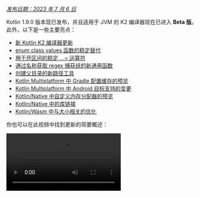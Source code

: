 [//]: # (title: Kotlin 1.9.0 新特性)

_[发布日期：2023 年 7 月 6 日](releases.md#release-details)_

Kotlin 1.9.0 版本现已发布，并且适用于 JVM 的 K2 编译器现在已进入 **Beta 版**。此外，以下是一些主要亮点：

* [新 Kotlin K2 编译器更新](#new-kotlin-k2-compiler-updates)
* [enum class values 函数的稳定替代](#stable-replacement-of-the-enum-class-values-function)
* [用于开区间的稳定 `..<` 运算符](#stable-operator-for-open-ended-ranges)
* [通过名称获取 regex 捕获组的新通用函数](#new-common-function-to-get-regex-capture-group-by-name)
* [创建父目录的新路径工具](#new-path-utility-to-create-parent-directories)
* [Kotlin Multiplatform 中 Gradle 配置缓存的预览](#preview-of-the-gradle-configuration-cache)
* [Kotlin Multiplatform 中 Android 目标支持的变更](#changes-to-android-target-support)
* [Kotlin/Native 中自定义内存分配器的预览](#preview-of-custom-memory-allocator)
* [Kotlin/Native 中的库链接](#library-linkage-in-kotlin-native)
* [Kotlin/Wasm 中与大小相关的优化](#size-related-optimizations)

你也可以在此视频中找到更新的简要概述：

<video src="https://www.youtube.com/v/fvwTZc-dxsM" title="What's new in Kotlin 1.9.0"/>

## IDE 支持

支持 1.9.0 的 Kotlin 插件适用于：

| IDE | 支持版本 |
|--|--|
| IntelliJ IDEA | 2022.3.x, 2023.1.x |
| Android Studio | Giraffe (223), Hedgehog (231)* |

*Kotlin 1.9.0 插件将包含在即将发布的 Android Studio Giraffe (223) 和 Hedgehog (231) 中。

Kotlin 1.9.0 插件将包含在即将发布的 IntelliJ IDEA 2023.2 中。

> 要下载 Kotlin 工件和依赖项，请[配置你的 Gradle 设置](#configure-gradle-settings)以使用 Maven Central Repository。
>
{style="warning"}

## 新 Kotlin K2 编译器更新

JetBrains 的 Kotlin 团队持续稳定 K2 编译器，1.9.0 版本引入了进一步的改进。适用于 JVM 的 K2 编译器现在已进入 **Beta 版**。

现在还对 Kotlin/Native 和多平台项目提供了基本支持。

### kapt 编译器插件与 K2 编译器的兼容性

你可以在项目中使用 [kapt 插件](kapt.md)以及 K2 编译器，但有一些限制。尽管将 `languageVersion` 设置为 `2.0`，kapt 编译器插件仍然使用旧编译器。

如果你在 `languageVersion` 设置为 `2.0` 的项目中执行 kapt 编译器插件，kapt 将自动切换到 `1.9` 并禁用特定的版本兼容性检查。此行为等同于包含以下命令行参数：
* `-Xskip-metadata-version-check`
* `-Xskip-prerelease-check`
* `-Xallow-unstable-dependencies`

这些检查仅对 kapt 任务禁用。所有其他编译任务将继续使用新的 K2 编译器。

如果你在使用 kapt 和 K2 编译器时遇到任何问题，请向我们的[问题追踪器](http://kotl.in/issue)报告。

### 在项目中尝试 K2 编译器

从 1.9.0 开始直到 Kotlin 2.0 发布，你可以通过将 `kotlin.experimental.tryK2=true` Gradle 属性添加到你的 `gradle.properties` 文件中来轻松测试 K2 编译器。你也可以运行以下命令：

```shell
./gradlew assemble -Pkotlin.experimental.tryK2=true
```

此 Gradle 属性会自动将语言版本设置为 2.0，并更新构建报告，其中包含使用 K2 编译器编译的 Kotlin 任务数量与当前编译器的对比：

```none
##### 'kotlin.experimental.tryK2' results (Kotlin/Native not checked) #####
:lib:compileKotlin: 2.0 language version
:app:compileKotlin: 2.0 language version
##### 100% (2/2) tasks have been compiled with Kotlin 2.0 #####
```

### Gradle 构建报告

[Gradle 构建报告](gradle-compilation-and-caches.md#build-reports)现在显示是使用当前编译器还是 K2 编译器来编译代码。在 Kotlin 1.9.0 中，你可以在 [Gradle 构建扫描](https://scans.gradle.com/)中查看此信息：

![Gradle build scan - K1](gradle-build-scan-k1.png){width=700}

![Gradle build scan - K2](gradle-build-scan-k2.png){width=700}

你也可以在构建报告中直接找到项目中使用的 Kotlin 版本：

```none
Task info:
  Kotlin language version: 1.9
```

> 如果你使用 Gradle 8.0，你可能会遇到一些构建报告问题，特别是当 Gradle 配置缓存启用时。这是一个已知问题，已在 Gradle 8.1 及更高版本中修复。
>
{style="note"}

### 当前 K2 编译器的限制

在 Gradle 项目中启用 K2 会带来某些限制，这些限制可能会影响使用 Gradle 8.3 以下版本的项目，在以下情况下：

* 编译 `buildSrc` 中的源代码。
* 编译包含构建中的 Gradle 插件。
* 如果其他 Gradle 插件在 Gradle 8.3 以下版本的项目中使用，则编译它们。
* 构建 Gradle 插件依赖项。

如果你遇到上述任何问题，可以采取以下步骤来解决：

* 为 `buildSrc`、任何 Gradle 插件及其依赖项设置语言版本：

```kotlin
kotlin {
    compilerOptions {
        languageVersion.set(org.jetbrains.kotlin.gradle.dsl.KotlinVersion.KOTLIN_1_9)
        apiVersion.set(org.jetbrains.kotlin.gradle.dsl.KotlinVersion.KOTLIN_1_9)
    }
}
```

* 将项目中的 Gradle 版本更新到 8.3（一旦可用）。

### 对新 K2 编译器留下你的反馈

我们非常感谢你的任何反馈！

* 直接向 K2 开发者提供反馈，请加入 Kotlin 的 Slack – [获取邀请](https://surveys.jetbrains.com/s3/kotlin-slack-sign-up)并加入 [#k2-early-adopters](https://kotlinlang.slack.com/archives/C03PK0PE257) 频道。
* 在我们的[问题追踪器](https://kotl.in/issue)上报告你使用新 K2 编译器遇到的任何问题。
* [启用**发送使用统计**选项](https://www.jetbrains.com/help/idea/settings-usage-statistics.html)，允许 JetBrains 收集 K2 使用的匿名数据。

## 语言

在 Kotlin 1.9.0 中，我们正在稳定一些早期引入的新语言特性：
* [enum class values 函数的替代](#stable-replacement-of-the-enum-class-values-function)
* [数据对象与数据类的对称性](#stable-data-objects-for-symmetry-with-data-classes)
* [支持带有主体的次构造函数在内联值类中](#support-for-secondary-constructors-with-bodies-in-inline-value-classes)

### enum class values 函数的稳定替代

在 1.8.20 中，enum class 的 `entries` 属性作为实验性特性引入。`entries` 属性是合成 `values()` 函数的现代化且高性能的替代品。在 1.9.0 中，`entries` 属性是稳定版。

> `values()` 函数仍然受支持，但我们建议你使用 `entries` 属性代替。
>
{style="tip"}

```kotlin
enum class Color(val colorName: String, val rgb: String) {
    RED("Red", "#FF0000"),
    ORANGE("Orange", "#FF7F00"),
    YELLOW("Yellow", "#FFFF00")
}

fun findByRgb(rgb: String): Color? = Color.entries.find { it.rgb == rgb }
```
{validate="false"}

有关 enum class `entries` 属性的更多信息，请参阅 [Kotlin 1.8.20 新特性](whatsnew1820.md#a-modern-and-performant-replacement-of-the-enum-class-values-function)。

### 数据对象与数据类的稳定对称性

在 [Kotlin 1.8.20](whatsnew1820.md#preview-of-data-objects-for-symmetry-with-data-classes) 中引入的数据对象声明现在已稳定。这包括为与数据类对称而添加的函数：`toString()`、`equals()` 和 `hashCode()`。

此功能在 `sealed` 层次结构（如 `sealed class` 或 `sealed interface` 层次结构）中特别有用，因为 `data object` 声明可以方便地与 `data class` 声明一起使用。在此示例中，将 `EndOfFile` 声明为 `data object` 而不是普通 `object` 意味着它自动具有 `toString()` 函数，而无需手动覆盖。这保持了与伴随数据类定义的对称性。

```kotlin
sealed interface ReadResult
data class Number(val number: Int) : ReadResult
data class Text(val text: String) : ReadResult
data object EndOfFile : ReadResult

fun main() {
    println(Number(7)) // Number(number=7)
    println(EndOfFile) // EndOfFile
}
```
{validate="false"}

有关更多信息，请参阅 [Kotlin 1.8.20 新特性](whatsnew1820.md#preview-of-data-objects-for-symmetry-with-data-classes)。

### 支持带有主体的次构造函数在内联值类中

从 Kotlin 1.9.0 开始，在[内联值类](inline-classes.md)中使用带有主体的次构造函数现在默认可用：

```kotlin
@JvmInline
value class Person(private val fullName: String) {
    // 允许自 Kotlin 1.4.30 起：
    init {
        check(fullName.isNotBlank()) {
            "Full name shouldn't be empty"
        }
    }
    // 默认允许自 Kotlin 1.9.0 起：
    constructor(name: String, lastName: String) : this("$name $lastName") {
        check(lastName.isNotBlank()) {
            "Last name shouldn't be empty"
        }
    }
}
```
{validate="false"}

以前，Kotlin 仅允许内联类中的公共主构造函数。因此，无法封装底层值或创建表示某些受限值的内联类。

随着 Kotlin 的发展，这些问题得到了解决。Kotlin 1.4.30 取消了 `init` 块的限制，然后 Kotlin 1.8.20 带来了带有主体的次构造函数的预览。它们现在默认可用。在 [this KEEP](https://github.com/Kotlin/KEEP/blob/master/proposals/inline-classes.md) 中了解更多关于 Kotlin 内联类的发展。

## Kotlin/JVM

从 1.9.0 版本开始，编译器可以生成与 JVM 20 对应的字节码版本的类。此外，`JvmDefault` 注解和旧版 `-Xjvm-default` 模式的弃用仍在继续。

### JvmDefault 注解和旧版 -Xjvm-default 模式的弃用

从 Kotlin 1.5 开始，`JvmDefault` 注解的使用已弃用，取而代之的是更新的 `-Xjvm-default` 模式：`all` 和 `all-compatibility`。随着 Kotlin 1.4 中引入 `JvmDefaultWithoutCompatibility` 和 Kotlin 1.6 中引入 `JvmDefaultWithCompatibility`，这些模式提供了对 `DefaultImpls` 类生成的全面控制，确保与旧版 Kotlin 代码的无缝兼容性。

因此，在 Kotlin 1.9.0 中，`JvmDefault` 注解不再具有任何意义并已被标记为已弃用，导致错误。它最终将从 Kotlin 中移除。

## Kotlin/Native

除了其他改进，此版本还进一步增强了 [Kotlin/Native 内存管理器](native-memory-manager.md)，这应能提高其健壮性和性能：

* [自定义内存分配器的预览](#preview-of-custom-memory-allocator)
* [主线程上的 Objective-C 或 Swift 对象解分配钩子](#objective-c-or-swift-object-deallocation-hook-on-the-main-thread)
* [访问 Kotlin/Native 中的常量值时不进行对象初始化](#no-object-initialization-when-accessing-constant-values-in-kotlin-native)
* [在 Kotlin/Native 中为 iOS 模拟器测试配置独立模式的能力](#ability-to-configure-standalone-mode-for-ios-simulator-tests-in-kotlin-native)
* [Kotlin/Native 中的库链接](#library-linkage-in-kotlin-native)

### 自定义内存分配器的预览

Kotlin 1.9.0 引入了自定义内存分配器的预览。其分配系统改进了 [Kotlin/Native 内存管理器](native-memory-manager.md)的运行时性能。

Kotlin/Native 中当前的对象分配系统使用通用分配器，该分配器不具备高效垃圾回收的功能。为了弥补这一点，它在垃圾回收器（GC）将所有已分配对象合并到单个列表之前，维护着线程本地的链表，该列表可以在扫描期间进行迭代。这种方法会带来几个性能缺陷：

* 扫描顺序缺乏内存局部性，并且通常导致分散的内存访问模式，从而导致潜在的性能问题。
* 链表需要为每个对象额外的内存，增加了内存使用量，尤其是在处理大量小对象时。
* 已分配对象的单列表使得并行扫描变得困难，这可能会导致当变异线程分配对象的速度快于 GC 线程收集它们的速度时出现内存使用问题。

为了解决这些问题，Kotlin 1.9.0 引入了自定义分配器的预览。它将系统内存划分为页面，允许按连续顺序独立扫描。每个分配都成为页面内的内存块，页面会跟踪块大小。不同的页面类型针对各种分配大小进行了优化。内存块的连续排列确保了对所有已分配块的有效迭代。

当线程分配内存时，它会根据分配大小搜索合适的页面。线程会为不同的尺寸类别维护一组页面。通常，给定尺寸的当前页面可以容纳该分配。如果不能，线程会从共享分配空间请求另一个页面。该页面可能已经可用、需要扫描或应该首先创建。

新的分配器允许同时拥有多个独立的分配空间，这将使 Kotlin 团队能够尝试不同的页面布局，以进一步提高性能。

有关新分配器设计的更多信息，请参阅此 [README](https://github.com/JetBrains/kotlin/blob/master/kotlin-native/runtime/src/alloc/custom/README.md)。

#### 如何启用

添加 `-Xallocator=custom` 编译器选项：

```kotlin
kotlin {
    macosX64("native") {
        binaries.executable()

        compilations.configureEach {
            compilerOptions.configure {
                freeCompilerArgs.add("-Xallocator=custom")
            }
        }
    }
}
```
{validate="false"}

#### 留下反馈

我们非常感谢你在 [YouTrack](https://youtrack.jetbrains.com/issue/KT-55364/Implement-custom-allocator-for-Kotlin-Native) 中提供反馈，以改进自定义分配器。

### 主线程上的 Objective-C 或 Swift 对象解分配钩子

从 Kotlin 1.9.0 开始，如果 Objective-C 或 Swift 对象被传递到 Kotlin 的主线程上，则其解分配钩子将在主线程上被调用。[Kotlin/Native 内存管理器](native-memory-manager.md)以前处理 Objective-C 对象引用的方式可能导致内存泄漏。我们相信新行为应该能提高内存管理器的健壮性。

考虑一个在 Kotlin 代码中引用的 Objective-C 对象，例如，作为参数传递、由函数返回或从集合中检索。在这种情况下，Kotlin 会创建自己的对象来持有 Objective-C 对象的引用。当 Kotlin 对象被解分配时，Kotlin/Native 运行时会调用 `objc_release` 函数，该函数会释放该 Objective-C 引用。

以前，Kotlin/Native 内存管理器在特殊的 GC 线程上运行 `objc_release`。如果是最后一个对象引用，则该对象将被解分配。当 Objective-C 对象具有自定义解分配钩子（例如 Objective-C 中的 `dealloc` 方法或 Swift 中的 `deinit` 块），并且这些钩子期望在特定线程上调用时，可能会出现问题。

由于主线程上的对象的钩子通常期望在那里调用，因此 Kotlin/Native 运行时现在也会在主线程上调用 `objc_release`。这应该涵盖了当 Objective-C 对象在主线程上传递给 Kotlin，并在那里创建 Kotlin 对等对象的情况。这仅在处理主调度队列时有效，这对于常规 UI 应用程序是常见情况。如果不是主队列，或者对象在主线程以外的线程上传递给 Kotlin，则 `objc_release` 像以前一样在特殊的 GC 线程上调用。

#### 如何选择退出

如果你遇到问题，可以在 `gradle.properties` 文件中禁用此行为，使用以下选项：

```none
kotlin.native.binary.objcDisposeOnMain=false
```

请务必向我们的[问题追踪器](https://kotl.in/issue)报告此类情况。

### 访问 Kotlin/Native 中的常量值时不进行对象初始化

从 Kotlin 1.9.0 开始，Kotlin/Native 后端在访问 `const val` 字段时不会初始化对象：

```kotlin
object MyObject {
    init {
        println("side effect!")
    }

    const val y = 1
}

fun main() {
    println(MyObject.y) // 第一次访问时未初始化
    val x = MyObject    // 初始化发生
    println(x.y)
}
```
{validate="false"}

此行为现在已与 Kotlin/JVM 统一，其实现与 Java 一致，在此情况下对象永远不会被初始化。由于此更改，你还可以预期 Kotlin/Native 项目中的一些性能改进。

### 在 Kotlin/Native 中为 iOS 模拟器测试配置独立模式的能力

默认情况下，在运行 Kotlin/Native 的 iOS 模拟器测试时，使用 `--standalone` 标志以避免手动模拟器启动和关闭。在 1.9.0 中，你现在可以通过 `standalone` 属性配置是否在 Gradle 任务中使用此标志。默认情况下，使用 `--standalone` 标志，因此独立模式已启用。

以下是在 `build.gradle.kts` 文件中禁用独立模式的示例：

```kotlin
tasks.withType<org.jetbrains.kotlin.gradle.targets.native.tasks.KotlinNativeSimulatorTest>().configureEach {
    standalone.set(false)
}
```
{validate="false"}

> 如果你禁用独立模式，则必须手动启动模拟器。要从 CLI 启动模拟器，你可以使用以下命令：
>
> ```shell
> /usr/bin/xcrun simctl boot <DeviceId>
>```
>
{style="warning"}

### Kotlin/Native 中的库链接

从 Kotlin 1.9.0 开始，Kotlin/Native 编译器处理 Kotlin 库中的链接问题的方式与 Kotlin/JVM 相同。如果某个第三方 Kotlin 库的作者对另一个第三方 Kotlin 库使用的实验性 API 进行了不兼容的更改，你可能会遇到此类问题。

现在，在第三方 Kotlin 库之间存在链接问题时，构建不会在编译期间失败。相反，你只会在运行时遇到这些错误，就像在 JVM 上一样。

每当 Kotlin/Native 编译器检测到库链接问题时，它都会报告警告。你可以在编译日志中找到此类警告，例如：

```text
No function found for symbol 'org.samples/MyRemovedClass.doSomething|3657632771909858561[0]'

Can not get instance of singleton 'MyEnumClass.REMOVED_ENTRY': No enum entry found for symbol 'org.samples/MyEnumClass.REMOVED_ENTRY|null[0]'

Function 'getMyRemovedClass' can not be called: Function uses unlinked class symbol 'org.samples/MyRemovedClass|null[0]'
```

你可以进一步配置甚至禁用项目中的此行为：

* 如果你不想在编译日志中看到这些警告，可以使用 `-Xpartial-linkage-loglevel=INFO` 编译器选项来抑制它们。
* 也可以使用 `-Xpartial-linkage-loglevel=ERROR` 将报告警告的严重性提升到编译错误。在这种情况下，编译会失败，你将在编译日志中看到所有错误。使用此选项可以更仔细地检查链接问题。
* 如果你遇到此功能的意外问题，可以随时使用 `-Xpartial-linkage=disable` 编译器选项选择退出。请随时向我们的[问题追踪器](https://kotl.in/issue)报告此类情况。

```kotlin
// 通过 Gradle 构建文件传递编译器选项的示例。
kotlin {
    macosX64("native") {
        binaries.executable()

        compilations.configureEach {
            compilerOptions.configure {
                // 抑制链接警告：
                freeCompilerArgs.add("-Xpartial-linkage-loglevel=INFO")

                // 将链接警告提升为错误：
                freeCompilerArgs.add("-Xpartial-linkage-loglevel=ERROR")

                // 完全禁用此功能：
                freeCompilerArgs.add("-Xpartial-linkage=disable")
            }
        }
    }
}
```
{validate="false"}

### C 互操作隐式整数转换的编译器选项

我们为 C 互操作引入了一个编译器选项，允许你使用隐式整数转换。经过仔细考虑，我们引入了此编译器选项以防止意外使用，因为此功能仍有改进空间，我们的目标是拥有最高质量的 API。

在此代码示例中，隐式整数转换允许 `options = 0`，即使 [`options`](https://developer.apple.com/documentation/foundation/nscalendar/options) 具有无符号类型 `UInt` 并且 `0` 是有符号的。

```kotlin
val today = NSDate()
val tomorrow = NSCalendar.currentCalendar.dateByAddingUnit(
    unit = NSCalendarUnitDay,
    value = 1,
    toDate = today,
    options = 0
)
```
{validate="false"}

要与原生互操作库一起使用隐式转换，请使用 `-XXLanguage:+ImplicitSignedToUnsignedIntegerConversion` 编译器选项。

你可以在 Gradle `build.gradle.kts` 文件中进行配置：
```kotlin
tasks.withType<org.jetbrains.kotlin.gradle.tasks.KotlinNativeCompile>().configureEach {
    compilerOptions.freeCompilerArgs.addAll(
        "-XXLanguage:+ImplicitSignedToUnsignedIntegerConversion"
    )
}
```
{validate="false"}

## Kotlin Multiplatform

Kotlin Multiplatform 在 1.9.0 中获得了一些显著更新，旨在改善你的开发者体验：

* [Android 目标支持的变更](#changes-to-android-target-support)
* [新的 Android 源码集布局默认启用](#new-android-source-set-layout-enabled-by-default)
* [多平台项目中 Gradle 配置缓存的预览](#preview-of-the-gradle-configuration-cache)

### Android 目标支持的变更

我们继续努力稳定 Kotlin Multiplatform。重要的一步是为 Android 目标提供一流的支持。我们很高兴地宣布，未来 Google 的 Android 团队将提供其自己的 Gradle 插件来支持 Kotlin Multiplatform 中的 Android。

为了为 Google 的这一新解决方案开辟道路，我们在 1.9.0 中重命名了当前 Kotlin DSL 中的 `android` 块。请将构建脚本中所有 `android` 块的出现更改为 `androidTarget`。这是一个临时更改，为了给即将到来的 Google DSL 的 `android` 名称腾出空间是必要的。

Google 插件将是多平台项目中与 Android 配合使用的首选方式。当它准备就绪时，我们将提供必要的迁移说明，以便你能够像以前一样使用简短的 `android` 名称。

### 新的 Android 源码集布局默认启用

从 Kotlin 1.9.0 开始，新的 Android 源码集布局是默认布局。它取代了以前的目录命名方案，该方案在多个方面令人困惑。新布局有许多优点：

* 简化的类型语义 – 新的 Android 源码布局提供了清晰一致的命名约定，有助于区分不同类型的源码集。
* 改进的源码目录布局 – 使用新布局，`SourceDirectories` 的组织变得更加连贯，从而更容易组织代码和定位源文件。
* Gradle 配置的清晰命名方案 – 该方案现在在 `KotlinSourceSets` 和 `AndroidSourceSets` 中都更加一致和可预测。

新布局需要 Android Gradle 插件版本 7.0 或更高版本，并支持 Android Studio 2022.3 及更高版本。请参阅我们的[迁移指南](https://www.jetbrains.com/help/kotlin-multiplatform-dev/multiplatform-android-layout.html)以在你的 `build.gradle(.kts)` 文件中进行必要的更改。

### Gradle 配置缓存的预览

<anchor name="preview-of-gradle-configuration-cache"/>

Kotlin 1.9.0 支持多平台库中的 [Gradle 配置缓存](https://docs.gradle.org/current/userguide/configuration_cache.html)。如果你是库作者，你已经可以从改进的构建性能中受益。

Gradle 配置缓存通过重用配置阶段的结果来加速后续构建的构建过程。此功能自 Gradle 8.1 起已稳定。要启用它，请按照 [Gradle 文档](https://docs.gradle.com/current/userguide/configuration_cache.html#config_cache:usage)中的说明进行操作。

> Kotlin Multiplatform 插件仍不支持带有 Xcode 集成任务或 [Kotlin CocoaPods Gradle 插件](https://www.jetbrains.com/help/kotlin-multiplatform-dev/multiplatform-cocoapods-dsl-reference.html)的 Gradle 配置缓存。我们希望在未来的 Kotlin 版本中添加此功能。
>
{style="note"}

## Kotlin/Wasm

Kotlin 团队继续试验新的 Kotlin/Wasm 目标。此版本引入了一些性能和[大小相关的优化](#size-related-optimizations)，以及 [JavaScript 互操作中的更新](#updates-in-javascript-interop)。

### 与大小相关的优化

Kotlin 1.9.0 为 WebAssembly (Wasm) 项目引入了显著的大小改进。比较两个“Hello World”项目，Kotlin 1.9.0 中 Wasm 的代码占用空间现在比 Kotlin 1.8.20 小 10 倍以上。

![Kotlin/Wasm size-related optimizations](wasm-1-9-0-size-improvements.png){width=700}

这些大小优化带来了更有效的资源利用和在使用 Kotlin 代码针对 Wasm 平台时的改进性能。

### JavaScript 互操作中的更新

此 Kotlin 更新引入了 Kotlin 和 JavaScript 之间在 Kotlin/Wasm 上的互操作性变化。由于 Kotlin/Wasm 是[实验性](components-stability.md#stability-levels-explained)功能，因此对其互操作性适用某些限制。

#### Dynamic 类型的限制

从 1.9.0 版本开始，Kotlin 不再支持在 Kotlin/Wasm 中使用 `Dynamic` 类型。现在已弃用此功能，取而代之的是新的通用 `JsAny` 类型，它促进了 JavaScript 互操作性。

有关更多详细信息，请参阅 [Kotlin/Wasm 与 JavaScript 的互操作性](wasm-js-interop.md)文档。

#### 非外部类型的限制

Kotlin/Wasm 支持在将值传递到 JavaScript 和从 JavaScript 传递值时，对特定 Kotlin 静态类型进行转换。这些受支持的类型包括：

* 原生类型，例如有符号数字、`Boolean` 和 `Char`。
* `String`。
* 函数类型。

其他类型作为不透明引用不经转换地传递，导致 JavaScript 和 Kotlin 子类型之间存在不一致。

为了解决这个问题，Kotlin 将 JavaScript 互操作限制为一组支持良好的类型。从 Kotlin 1.9.0 开始，Kotlin/Wasm JavaScript 互操作仅支持外部、原生、字符串和函数类型。此外，引入了一个单独的显式类型 `JsReference` 来表示可在 JavaScript 互操作中使用的 Kotlin/Wasm 对象的句柄。

有关更多详细信息，请参阅 [Kotlin/Wasm 与 JavaScript 的互操作性](wasm-js-interop.md)文档。

### Kotlin/Wasm 在 Kotlin Playground 中

Kotlin Playground 支持 Kotlin/Wasm 目标。
你可以编写、运行和共享针对 Kotlin/Wasm 的 Kotlin 代码。[快来试试吧！](https://pl.kotl.in/HDFAvimga)

> 使用 Kotlin/Wasm 需要在浏览器中启用实验性功能。
>
> [了解更多关于如何启用这些功能的信息](wasm-troubleshooting.md)。
>
{style="note"}

```kotlin
import kotlin.time.*
import kotlin.time.measureTime

fun main() {
    println("Hello from Kotlin/Wasm!")
    computeAck(3, 10)
}

tailrec fun ack(m: Int, n: Int): Int = when {
    m == 0 -> n + 1
    n == 0 -> ack(m - 1, 1)
    else -> ack(m - 1, ack(m, n - 1))
}

fun computeAck(m: Int, n: Int) {
    var res = 0
    val t = measureTime {
        res = ack(m, n)
    }
    println()
    println("ack($m, $n) = ${res}")
    println("duration: ${t.inWholeNanoseconds / 1e6} ms")
}
```
{kotlin-runnable="true" kotlin-min-compiler-version="1.3" id="kotlin-whats-new-1-9-0-kotlin-wasm-playground"}

## Kotlin/JS

此版本引入了 Kotlin/JS 的更新，包括旧 Kotlin/JS 编译器的移除、Kotlin/JS Gradle 插件的弃用以及对 ES2015 的实验性支持：

* [旧 Kotlin/JS 编译器的移除](#removal-of-the-old-kotlin-js-compiler)
* [Kotlin/JS Gradle 插件的弃用](#deprecation-of-the-kotlin-js-gradle-plugin)
* [external enum 的弃用](#deprecation-of-external-enum)
* [对 ES2015 类和模块的实验性支持](#experimental-support-for-es2015-classes-and-modules)
* [JS 生产分发的默认目标更改](#changed-default-destination-of-js-production-distribution)
* [从 stdlib-js 中提取 org.w3c 声明](#extract-org-w3c-declarations-from-stdlib-js)

> 从 1.9.0 版本开始，[部分库链接](#library-linkage-in-kotlin-native)也已为 Kotlin/JS 启用。
>
{style="note"}

### 旧 Kotlin/JS 编译器的移除

在 Kotlin 1.8.0 中，我们[宣布](whatsnew18.md#stable-js-ir-compiler-backend)基于 IR 的后端已[稳定](components-stability.md)。从那时起，不指定编译器就成为一个错误，而使用旧编译器会导致警告。

在 Kotlin 1.9.0 中，使用旧后端会导致错误。请按照我们的[迁移指南](js-ir-migration.md)迁移到 IR 编译器。

### Kotlin/JS Gradle 插件的弃用

从 Kotlin 1.9.0 开始，`kotlin-js` Gradle 插件已弃用。我们鼓励你使用带有 `js()` 目标的 `kotlin-multiplatform` Gradle 插件。

Kotlin/JS Gradle 插件的功能本质上是重复了 `kotlin-multiplatform` 插件的功能，并且在底层共享相同的实现。这种重叠造成了混淆，并增加了 Kotlin 团队的维护负担。

有关迁移说明，请参阅我们的 [Kotlin Multiplatform 兼容性指南](https://www.jetbrains.com/help/kotlin-multiplatform-dev/multiplatform-compatibility-guide.html#migration-from-kotlin-js-gradle-plugin-to-kotlin-multiplatform-gradle-plugin)。如果你发现指南中未涵盖的任何问题，请向我们的[问题追踪器](http://kotl.in/issue)报告。

### external enum 的弃用

在 Kotlin 1.9.0 中，`external enum` 的使用将弃用，因为静态枚举成员（如 `entries`）无法在 Kotlin 之外存在。我们建议改用带有对象子类的 `external sealed class`：

```kotlin
// 之前
external enum class ExternalEnum { A, B }

// 之后
external sealed class ExternalEnum {
    object A: ExternalEnum
    object B: ExternalEnum
}
```
{validate="false"}

通过切换到带有对象子类的 `external sealed class`，你可以实现与 `external enum` 类似的功能，同时避免与默认方法相关的问题。

从 Kotlin 1.9.0 开始，`external enum` 的使用将被标记为已弃用。我们鼓励你更新代码以使用建议的 `external sealed class` 实现，以实现兼容性和未来的维护。

### 对 ES2015 类和模块的实验性支持

此版本引入了对 ES2015 模块和 ES2015 类生成的[实验性](components-stability.md#stability-levels-explained)支持：
* 模块提供了一种简化代码库和提高可维护性的方法。
* 类允许你结合面向对象编程 (OOP) 原则，从而生成更简洁、更直观的代码。

要启用这些功能，请相应地更新你的 `build.gradle.kts` 文件：

```kotlin
// build.gradle.kts
kotlin {
    js(IR) {
        useEsModules() // 启用 ES2015 模块
        browser()
    }
}

// 启用 ES2015 类生成
tasks.withType<KotlinJsCompile>().configureEach {
    kotlinOptions {
        useEsClasses = true
    }
}
```
{validate="false"}

[在官方文档中了解有关 ES2015 (ECMAScript 2015, ES6) 的更多信息](https://262.ecma-international.org/6.0/)。

### JS 生产分发的默认目标更改

在 Kotlin 1.9.0 之前，分发目标目录是 `build/distributions`。然而，这是 Gradle 归档的常用目录。为了解决这个问题，我们在 Kotlin 1.9.0 中将默认分发目标目录更改为：`build/dist/<targetName>/<binaryName>`。

例如，`productionExecutable` 以前在 `build/distributions` 中。在 Kotlin 1.9.0 中，它位于 `build/dist/js/productionExecutable` 中。

> 如果你有一个使用这些构建结果的流水线，请务必更新目录。
>
{style="warning"}

### 从 stdlib-js 中提取 org.w3c 声明

从 Kotlin 1.9.0 开始，`stdlib-js` 不再包含 `org.w3c` 声明。相反，这些声明已移至单独的 Gradle 依赖项。当你将 Kotlin Multiplatform Gradle 插件添加到 `build.gradle.kts` 文件时，这些声明将自动包含在你的项目中，类似于标准库。

无需任何手动操作或迁移。必要的调整将自动处理。

## Gradle

Kotlin 1.9.0 带来了新的 Gradle 编译器选项以及更多内容：

* [移除了 classpath 属性](#removed-classpath-property)
* [新的 Gradle 编译器选项](#new-compiler-options)
* [Kotlin/JVM 的项目级别编译器选项](#project-level-compiler-options-for-kotlin-jvm)
* [Kotlin/Native 模块名称的编译器选项](#compiler-option-for-kotlin-native-module-name)
* [官方 Kotlin 库的独立编译器插件](#separate-compiler-plugins-for-official-kotlin-libraries)
* [最低支持版本增加](#incremented-minimum-supported-version)
* [kapt 不再导致 Gradle 中的任务急切创建](#kapt-doesn-t-cause-eager-task-creation-in-gradle)
* [JVM 目标验证模式的编程配置](#programmatic-configuration-of-the-jvm-target-validation-mode)

### 移除了 classpath 属性

在 Kotlin 1.7.0 中，我们[宣布](whatsnew17.md#deprecation-of-classpath-property) `KotlinCompile` 任务的属性 `classpath` 开始弃用周期。在 Kotlin 1.8.0 中，弃用级别提高到 `ERROR`。在此版本中，我们最终移除了 `classpath` 属性。所有编译任务现在都应使用 `libraries` 输入来获取编译所需的库列表。

### 新的编译器选项

Kotlin Gradle 插件现在为选择启用和编译器的渐进模式提供了新属性。

* 要选择启用新的 API，你现在可以使用 `optIn` 属性并传递一个字符串列表，例如：`optIn.set(listOf(a, b, c))`。
* 要启用渐进模式，请使用 `progressiveMode.set(true)`。

### Kotlin/JVM 的项目级别编译器选项

从 Kotlin 1.9.0 开始，`kotlin` 配置块中新增了 `compilerOptions` 块：

```kotlin
kotlin {
    compilerOptions {
        jvmTarget.set(JVM.Target_11)
    }
}
```
{validate="false"}

这使得配置编译器选项变得容易得多。但是，需要注意一些重要细节：

* 此配置仅在项目级别有效。
* 对于 Android 插件，此块配置的对象与以下内容相同：

```kotlin
android {
    kotlinOptions {}
}
```
{validate="false"}

* `android.kotlinOptions` 和 `kotlin.compilerOptions` 配置块相互覆盖。构建文件中最后一个（最低的）块始终生效。
* 如果在项目级别配置了 `moduleName`，其值在传递给编译器时可能会更改。`main` 编译不会出现这种情况，但对于其他类型（例如测试源），Kotlin Gradle 插件将添加 `_test` 后缀。
* `tasks.withType<KotlinJvmCompile>().configureEach {}`（或 `tasks.named<KotlinJvmCompile>("compileKotlin") { }`）中的配置会覆盖 `kotlin.compilerOptions` 和 `android.kotlinOptions`。

### Kotlin/Native 模块名称的编译器选项

Kotlin/Native [`module-name`](compiler-reference.md#module-name-name-native) 编译器选项现在在 Kotlin Gradle 插件中易于使用。

此选项为编译模块指定一个名称，也可以用于为导出到 Objective-C 的声明添加名称前缀。

你现在可以直接在 Gradle 构建文件的 `compilerOptions` 块中设置模块名称：

<tabs group="build-script">
<tab title="Kotlin" group-key="kotlin">

```kotlin
tasks.named<org.jetbrains.kotlin.gradle.tasks.KotlinNativeCompile>("compileKotlinLinuxX64") {
    compilerOptions {
        moduleName.set("my-module-name")
    }
}
```

</tab>
<tab title="Groovy" group-key="groovy">

```groovy
tasks.named("compileKotlinLinuxX64", org.jetbrains.kotlin.gradle.tasks.KotlinNativeCompile.class) {
    compilerOptions {
        moduleName = "my-module-name"
    }
}
```

</tab>
</tabs>

### 官方 Kotlin 库的独立编译器插件

Kotlin 1.9.0 为其官方库引入了独立的编译器插件。以前，编译器插件嵌入在其相应的 Gradle 插件中。如果编译器插件是针对高于 Gradle 构建的 Kotlin 运行时版本的 Kotlin 版本编译的，这可能会导致兼容性问题。

现在，编译器插件作为单独的依赖项添加，因此你将不再面临与旧版 Gradle 版本的兼容性问题。新方法的另一个主要优点是，新的编译器插件可以与其他构建系统（如 [Bazel](https://bazel.build/)）一起使用。

以下是我们现在发布到 Maven Central 的新编译器插件列表：

* kotlin-atomicfu-compiler-plugin
* kotlin-allopen-compiler-plugin
* kotlin-lombok-compiler-plugin
* kotlin-noarg-compiler-plugin
* kotlin-sam-with-receiver-compiler-plugin
* kotlinx-serialization-compiler-plugin

每个插件都有其 `-embeddable` 对应物，例如，`kotlin-allopen-compiler-plugin-embeddable` 旨在与 `kotlin-compiler-embeddable` 工件一起使用，这是脚本工件的默认选项。

Gradle 将这些插件添加为编译器参数。你无需对现有项目进行任何更改。

### 最低支持版本增加

从 Kotlin 1.9.0 开始，支持的最低 Android Gradle 插件版本是 4.2.2。

有关 Kotlin Gradle 插件与可用 Gradle 版本的兼容性，请参阅我们的文档：[配置项目](gradle-configure-project.md#apply-the-plugin)。

### kapt 不再导致 Gradle 中的任务急切创建

在 1.9.0 之前，[kapt 编译器插件](kapt.md)通过请求 Kotlin 编译任务的已配置实例来导致任务的急切创建。此行为已在 Kotlin 1.9.0 中修复。如果你使用 `build.gradle.kts` 文件的默认配置，那么你的设置不受此更改的影响。

> 如果你使用自定义配置，你的设置将受到不利影响。
> 例如，如果你使用 Gradle 的任务 API 修改了 `KotlinJvmCompile` 任务，则必须在构建脚本中类似地修改 `KaptGenerateStubs` 任务。
>
> 例如，如果你的脚本对 `KotlinJvmCompile` 任务有以下配置：
> ```kotlin
> tasks.named<KotlinJvmCompile>("compileKotlin") { // Your custom configuration }
> ```
> {validate="false"}
>
> 在这种情况下，你需要确保相同的修改作为 `KaptGenerateStubs` 任务的一部分包含在内：
> ```kotlin
> tasks.named<KaptGenerateStubs>("kaptGenerateStubs") { // Your custom configuration }
> ```
> {validate="false"}
>
{style="warning"}

有关更多信息，请参阅我们的 [YouTrack issue](https://youtrack.jetbrains.com/issue/KT-54468/KAPT-Gradle-plugin-causes-eager-task-creation)。

### JVM 目标验证模式的编程配置

在 Kotlin 1.9.0 之前，调整 Kotlin 和 Java 之间 JVM 目标不兼容性检测的方法只有一种。你必须在 `gradle.properties` 中为整个项目设置 `kotlin.jvm.target.validation.mode=ERROR`。

你现在还可以在 `build.gradle.kts` 文件中在任务级别对其进行配置：

```kotlin
tasks.named<org.jetbrains.kotlin.gradle.tasks.KotlinJvmCompile>("compileKotlin") {
    jvmTargetValidationMode.set(org.jetbrains.kotlin.gradle.dsl.jvm.JvmTargetValidationMode.WARNING)
}
```
{validate="false"}

## 标准库

Kotlin 1.9.0 对标准库进行了一些重大改进：
* `..<` 运算符和时间 API 已稳定。
* [Kotlin/Native 标准库已彻底审查和更新](#the-kotlin-native-standard-library-s-journey-towards-stabilization)
* [`@Volatile` 注解可在更多平台上使用](#stable-volatile-annotation)
* [新增一个**通用**函数，可通过名称获取正则表达式捕获组](#new-common-function-to-get-regex-capture-group-by-name)
* [引入了 `HexFormat` 类来格式化和解析十六进制数](#new-hexformat-class-to-format-and-parse-hexadecimals)

### 稳定 `..<` 运算符用于开区间

新的 `..<` 运算符用于开区间，该运算符在 [Kotlin 1.7.20](whatsnew1720.md#preview-of-the-operator-for-creating-open-ended-ranges) 中引入，并在 1.8.0 中稳定。在 1.9.0 中，用于处理开区间的标准库 API 也已稳定。

我们的研究表明，新的 `..<` 运算符使得理解何时声明开区间变得更容易。如果你使用 [`until`](https://kotlinlang.org/api/latest/jvm/stdlib/kotlin.ranges/until.html) 中缀函数，很容易犯错，误认为上限是包含的。

以下是使用 `until` 函数的示例：

```kotlin
fun main() {
    for (number in 2 until 10) {
        if (number % 2 == 0) {
            print("$number ")
        }
    }
    // 2 4 6 8
}
```
{validate="false"}

以下是使用新的 `..<` 运算符的示例：

```kotlin
fun main() {
    for (number in 2..<10) {
        if (number % 2 == 0) {
            print("$number ")
        }
    }
    // 2 4 6 8
}
```
{validate="false"}

> 从 IntelliJ IDEA 2023.1.1 版本开始，提供了一个新的代码检查，当你可以使用 `..<` 运算符时会突出显示。
>
{style="note"}

有关此运算符可以做什么的更多信息，请参阅 [Kotlin 1.7.20 新特性](whatsnew1720.md#preview-of-the-operator-for-creating-open-ended-ranges)。

### 稳定时间 API

自 1.3.50 起，我们预览了一个新的时间测量 API。该 API 的持续时间部分在 1.6.0 中稳定。在 1.9.0 中，剩余的时间测量 API 已稳定。

旧的时间 API 提供了 `measureTimeMillis` 和 `measureNanoTime` 函数，它们不直观。尽管它们都以不同的单位测量时间，但 `measureTimeMillis` 使用[挂钟时间](https://en.wikipedia.org/wiki/Elapsed_real_time)来测量时间，而 `measureNanoTime` 使用单调时间源，这一点并不清楚。新的时间 API 解决了这个问题和其他问题，以使 API 更用户友好。

使用新的时间 API，你可以轻松地：
* 使用单调时间源和所需的单位测量执行某些代码所需的时间。
* 标记一个时间点。
* 比较并找出两个时间点之间的差异。
* 检查自某个特定时间点以来已经过去了多少时间。
* 检查当前时间是否已超过某个特定时间点。

#### 测量代码执行时间

要测量执行代码块所需的时间，请使用 [`measureTime`](https://kotlinlang.org/api/latest/jvm/stdlib/kotlin.time/measure-time.html) 内联函数。

要测量执行代码块所需的时间**并**返回代码块的结果，请使用 [`measureTimedValue`](https://kotlinlang.org/api/latest/jvm/stdlib/kotlin.time/measure-timed-value.html) 内联函数。

默认情况下，这两个函数都使用单调时间源。但是，如果你想使用实时时间源，也可以。例如，在 Android 上，默认时间源 `System.nanoTime()` 仅在设备处于活动状态时计算时间。当设备进入深度睡眠时，它会失去对时间的跟踪。为了在设备深度睡眠时跟踪时间，你可以创建一个使用 [`SystemClock.elapsedRealtimeNanos()`](https://developer.android.com/reference/android/os/SystemClock#elapsedRealtimeNanos()) 的时间源：

```kotlin
object RealtimeMonotonicTimeSource : AbstractLongTimeSource(DurationUnit.NANOSECONDS) {
    override fun read(): Long = SystemClock.elapsedRealtimeNanos()
}
```
{validate="false"}

#### 标记和测量时间差异

要标记特定的时间点，请使用 [`TimeSource`](https://kotlinlang.org/api/latest/jvm/stdlib/kotlin.time/-time-source/) 接口和 [`markNow()`](https://kotlinlang.org/api/latest/jvm/stdlib/kotlin.time/-time-source/mark-now.html) 函数来创建 [`TimeMark`](https://kotlinlang.org/api/latest/jvm/stdlib/kotlin.time/-time-mark/)。要测量来自同一时间源的 `TimeMark` 之间的差异，请使用减法运算符 (`-`)：

```kotlin
import kotlin.time.*

fun main() {
    val timeSource = TimeSource.Monotonic
    val mark1 = timeSource.markNow()
    Thread.sleep(500) // 暂停 0.5 秒。
    val mark2 = timeSource.markNow()

    repeat(4) { n ->
        val mark3 = timeSource.markNow()
        val elapsed1 = mark3 - mark1
        val elapsed2 = mark3 - mark2

        println("Measurement 1.${n + 1}: elapsed1=$elapsed1, elapsed2=$elapsed2, diff=${elapsed1 - elapsed2}")
    }
    // 也可以比较时间标记。
    println(mark2 > mark1) // 这为 true，因为 mark2 比 mark1 捕获得晚。
}
```
{kotlin-runnable="true" kotlin-min-compiler-version="1.3" id="kotlin-whats-new-time-elapsed"}

要检查截止日期是否已过或超时是否已达到，请使用 [`hasPassedNow()`](https://kotlinlang.org/api/latest/jvm/stdlib/kotlin.time/-time-mark/has-passed-now.html) 和 [`hasNotPassedNow()`](https://kotlinlang.org/api/latest/jvm/stdlib/kotlin.time/-time-mark/has-not-passed-now.html) 扩展函数：

```kotlin
import kotlin.time.*
import kotlin.time.Duration.Companion.seconds

fun main() {
    val timeSource = TimeSource.Monotonic
    val mark1 = timeSource.markNow()
    val fiveSeconds: Duration = 5.seconds
    val mark2 = mark1 + fiveSeconds

    // 还没过 5 秒
    println(mark2.hasPassedNow())
    // false

    // 等待六秒
    Thread.sleep(6000)
    println(mark2.hasPassedNow())
    // true
}
```
{kotlin-runnable="true" kotlin-min-compiler-version="1.3" id="kotlin-whats-new-time-passednow"}

### Kotlin/Native 标准库的稳定化进程

随着我们的 Kotlin/Native 标准库不断发展，我们决定对其进行全面审查，以确保其符合我们的高标准。作为其中的一部分，我们仔细审查了**每个**现有的公共签名。对于每个签名，我们考虑了它是否：

* 具有独特的用途。
* 与其他 Kotlin API 一致。
* 行为与其 JVM 对应物相似。
* 具有未来兼容性。

基于这些考虑，我们做出了以下决定之一：
* 使其稳定。
* 使其实验性。
* 标记为 `private`。
* 修改其行为。
* 将其移动到其他位置。
* 弃用。
* 标记为过时。

> 如果现有签名已：
> * 移动到其他包，则该签名仍在原始包中存在，但现在已弃用，弃用级别为：`WARNING`。IntelliJ IDEA 将在代码检查时自动建议替换。
> * 弃用，则其弃用级别为：`WARNING`。
> * 标记为过时，则你可以继续使用它，但它将在未来被替换。
>
{style="note"}

我们不会在此处列出审查的所有结果，但以下是一些亮点：
* 我们稳定了 Atomics API。
* 我们将 [`kotlinx.cinterop`](https://kotlinlang.org/api/latest/jvm/stdlib/kotlinx.cinterop/) 设为实验性，现在需要不同的选择启用才能使用该包。有关更多信息，请参阅[显式 C 互操作稳定性保证](#explicit-c-interoperability-stability-guarantees)。
* 我们将 `Worker` 类及其相关 API 标记为过时。
* 我们将 `BitSet` 类标记为过时。
* 我们将 `kotlin.native.internal` 包中的所有 `public` API 标记为 `private` 或将其移动到其他包。

#### 显式 C 互操作稳定性保证

为了保持我们 API 的高质量，我们决定将 [`kotlinx.cinterop`](https://kotlinlang.org/api/latest/jvm/stdlib/kotlinx.cinterop/) 设为实验性。尽管 `kotlinx.cinterop` 经过了彻底的尝试和测试，但在我们满意并将其稳定化之前，仍有改进空间。我们建议你将此 API 用于互操作性，但尽量将其使用限制在项目中的特定区域。一旦我们开始演进此 API 以使其稳定，这将使你的迁移更容易。

如果你想使用类似 C 的外部 API（例如指针），你必须使用 `@OptIn(ExperimentalForeignApi)` 选择启用，否则你的代码将无法编译。

要使用 `kotlinx.cinterop` 的其余部分（涵盖 Objective-C/Swift 互操作性），你必须使用 `@OptIn(BetaInteropApi)` 选择启用。如果你尝试在没有选择启用的情况下使用此 API，你的代码将编译，但编译器将发出警告，清楚地解释你可以预期哪些行为。

有关这些注解的更多信息，请参阅我们的 [`Annotations.kt`](https://github.com/JetBrains/kotlin/blob/master/kotlin-native/Interop/Runtime/src/main/kotlin/kotlinx/cinterop/Annotations.kt) 源代码。

有关此审查中**所有**更改的更多信息，请参阅我们的 [YouTrack issue](https://youtrack.jetbrains.com/issue/KT-55765)。

我们非常感谢你可能提出的任何反馈！你可以直接在[该问题](https://youtrack.jetbrains.com/issue/KT-57728)上发表评论来提供反馈。

### 稳定 `@Volatile` 注解

如果你用 `@Volatile` 注解 `var` 属性，则支持字段会被标记，以便对该字段的任何读取或写入都是原子操作，并且写入总是对其他线程可见。

在 1.8.20 之前，[`kotlin.jvm.Volatile` 注解](https://kotlinlang.org/api/latest/jvm/stdlib/kotlin.jvm/-volatile/)在通用标准库中可用。但是，此注解仅在 JVM 上有效。如果你在其他平台上使用它，它将被忽略，从而导致错误。

在 1.8.20 中，我们引入了一个实验性的通用注解 `kotlin.concurrent.Volatile`，你可以在 JVM 和 Kotlin/Native 中预览它。

在 1.9.0 中，`kotlin.concurrent.Volatile` 已稳定。如果你在多平台项目中使用 `kotlin.jvm.Volatile`，我们建议你迁移到 `kotlin.concurrent.Volatile`。

### 通过名称获取 regex 捕获组的新通用函数

在 1.9.0 之前，每个平台都有自己的扩展来从正则表达式匹配中通过名称获取正则表达式捕获组。但是没有通用的函数。在 Kotlin 1.8.0 之前不可能有通用函数，因为标准库仍然支持 JVM 目标 1.6 和 1.7。

从 Kotlin 1.8.0 开始，标准库使用 JVM 目标 1.8 编译。因此在 1.9.0 中，现在有一个**通用** [`groups`](https://kotlinlang.org/api/latest/jvm/stdlib/kotlin.text/-match-result/groups.html) 函数，你可以使用它来为正则表达式匹配检索组的内容（通过其名称）。这在你想要访问属于特定捕获组的正则表达式匹配结果时很有用。

以下是一个包含三个捕获组的正则表达式示例：`city`、`state` 和 `areaCode`。你可以使用这些组名称来访问匹配的值：

```kotlin
fun main() {
    val regex = """\b(?<city>[A-Za-z\s]+),\s(?<state>[A-Z]{2}):\s(?<areaCode>[0-9]{3})\b""".toRegex()
    val input = "Coordinates: Austin, TX: 123"
    
    val match = regex.find(input)!!
    println(match.groups["city"]?.value)
    // Austin
    println(match.groups["state"]?.value)
    // TX
    println(match.groups["areaCode"]?.value)
    // 123
}
```
{validate="false"}

### 创建父目录的新路径工具

在 1.9.0 中，有一个新的 `createParentDirectories()` 扩展函数，你可以使用它来创建带有所有必要父目录的新文件。当你向 `createParentDirectories()` 提供文件路径时，它会检查父目录是否已存在。如果存在，它不做任何操作。但是，如果不存在，它会为你创建它们。

`createParentDirectories()` 在复制文件时特别有用。例如，你可以将其与 `copyToRecursively()` 函数结合使用：

 ```kotlin
sourcePath.copyToRecursively(
    destinationPath.createParentDirectories(), 
    followLinks = false
 )
 ```
{validate="false"}

### 新增 HexFormat 类用于格式化和解析十六进制数

> 新的 `HexFormat` 类及其相关的扩展函数是[实验性](components-stability.md#stability-levels-explained)功能，要使用它们，你可以使用 `@OptIn(ExperimentalStdlibApi::class)` 或编译器参数 `-opt-in=kotlin.ExperimentalStdlibApi` 来选择启用。
>
{style="warning"}

在 1.9.0 中，[`HexFormat`](https://kotlinlang.org/api/latest/jvm/stdlib/kotlin.text/-hex-format/) 类及其相关的扩展函数作为实验性功能提供，允许你在数值和十六进制字符串之间进行转换。具体来说，你可以使用扩展函数在十六进制字符串和 `ByteArrays` 或其他数值类型（`Int`、`Short`、`Long`）之间进行转换。

例如：

```kotlin
println(93.toHexString()) // "0000005d"
```
{validate="false"}

`HexFormat` 类包括格式化选项，你可以使用 `HexFormat{}` 构建器进行配置。

如果你正在使用 `ByteArrays`，你拥有以下可由属性配置的选项：

| 选项 | 描述 |
|--|--|
| `upperCase` | 十六进制数字是大写还是小写。默认假定为小写。`upperCase = false`。 |
| `bytes.bytesPerLine` | 每行的最大字节数。 |
| `bytes.bytesPerGroup` | 每组的最大字节数。 |
| `bytes.bytesSeparator` | 字节之间的分隔符。默认无。 |
| `bytes.bytesPrefix` | 紧跟在每个字节的两位十六进制表示之前的字符串，默认无。 |
| `bytes.bytesSuffix` | 紧跟在每个字节的两位十六进制表示之后的字符串，默认无。 |

例如：

```kotlin
val macAddress = "001b638445e6".hexToByteArray()

// 使用 HexFormat{} 构建器以冒号分隔十六进制字符串
println(macAddress.toHexString(HexFormat { bytes.byteSeparator = ":" }))
// "00:1b:63:84:45:e6"

// 使用 HexFormat{} 构建器来：
// * 将十六进制字符串转换为大写
// * 将字节两两分组
// * 用句点分隔
val threeGroupFormat = HexFormat { upperCase = true; bytes.bytesPerGroup = 2; bytes.groupSeparator = "." }

println(macAddress.toHexString(threeGroupFormat))
// "001B.6384.45E6"
```
{validate="false"}

如果你正在使用数值类型，你拥有以下可由属性配置的选项：

| 选项 | 描述 |
|--|--|
| `number.prefix` | 十六进制字符串的前缀，默认无。 |
| `number.suffix` | 十六进制字符串的后缀，默认无。 |
| `number.removeLeadingZeros` | 是否删除十六进制字符串中的前导零。默认不删除前导零。`number.removeLeadingZeros = false` |

例如：

```kotlin
// 使用 HexFormat{} 构建器解析带有前缀“0x”的十六进制数。
println("0x3a".hexToInt(HexFormat { number.prefix = "0x" })) // "58"
```
{validate="false"}

## 文档更新

Kotlin 文档收到了一些显著的更改：
* [Kotlin 之旅](kotlin-tour-welcome.md) – 学习 Kotlin 编程语言的基础知识，章节包括理论和实践。
* [Android 源码集布局](https://www.jetbrains.com/help/kotlin-multiplatform-dev/multiplatform-android-layout.html) – 了解新的 Android 源码集布局。
* [Kotlin Multiplatform 兼容性指南](https://www.jetbrains.com/help/kotlin-multiplatform-dev/multiplatform-compatibility-guide.html) – 了解你在使用 Kotlin Multiplatform 开发项目时可能遇到的不兼容更改。
* [Kotlin Wasm](wasm-overview.md) – 了解 Kotlin/Wasm 以及如何在 Kotlin Multiplatform 项目中使用它。

## 安装 Kotlin 1.9.0

### 检查 IDE 版本

[IntelliJ IDEA](https://www.jetbrains.com/idea/download/) 2022.3.3 和 2023.1.1 会自动建议将 Kotlin 插件更新到 1.9.0 版本。IntelliJ IDEA 2023.2 将包含 Kotlin 1.9.0 插件。

Android Studio Giraffe (223) 和 Hedgehog (231) 将在即将发布的版本中支持 Kotlin 1.9.0。

新的命令行编译器可在 [GitHub 发布页面](https://github.com/JetBrains/kotlin/releases/tag/v1.9.0)下载。

### 配置 Gradle 设置

要下载 Kotlin 工件和依赖项，请更新你的 `settings.gradle(.kts)` 文件以使用 Maven Central 仓库：

```kotlin
pluginManagement {
    repositories {
        mavenCentral()
        gradlePluginPortal()
    }
}
```
{validate="false"}

如果未指定仓库，Gradle 将使用已淘汰的 JCenter 仓库，这可能导致 Kotlin 工件出现问题。

## Kotlin 1.9.0 兼容性指南

Kotlin 1.9.0 是一个[特性发布版本](kotlin-evolution-principles.md#language-and-tooling-releases)，因此可能带来与你用早期版本语言编写的代码不兼容的更改。在 [Kotlin 1.9.0 兼容性指南](compatibility-guide-19.md)中查找这些更改的详细列表。